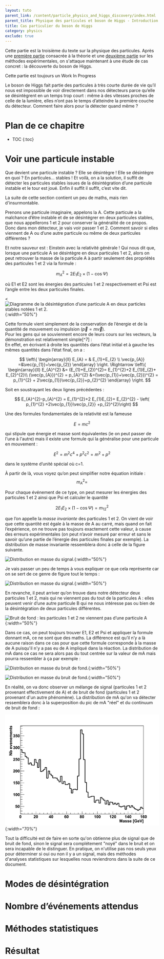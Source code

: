 ```yaml
---
layout: tuto
parent_link: /content/particle_physics_and_higgs_discovery/index.html
parent_title: Physique des particules et boson de Higgs - Introduction
title: Cas particulier du boson de Higgs
category: physics
exclude: true
---
```


Cette partie est la troisième du texte sur la physique des particules. Après une [première partie](/content/particle_physics_and_higgs_discovery/theory.html) consacrée à la théorie et une [deuxième partie](/content/particle_physics_and_higgs_discovery/experience.html) sur les méthodes expérimentales, on s'attaque maintenant à une étude de cas concret : la découverte du boson de Higgs.

<div class="info">
Cette partie est toujours un Work In Progress
</div>


Le boson de Higgs fait partie des particules à très courte durée de vie
qu’il nous est impossible de voir directement dans nos détecteurs parce
qu’elle se désintègrent en un temps trop court : même à des vitesses
proches de celle de la lumière, elles n’ont pas le temps d’atteindre la
première couche du détecteur. Comment faire alors pour la détecter quand
même ?

# Plan de ce chapitre

* TOC
{:toc}


# Voir une particule instable

Que devient une particule instable ? Elle se désintègre ! Elle se
désintègre en quoi ? En particules... stables ! Et voilà, on a la
solution, il suffit de détecter les particules stables issues de la
désintégration d’une particule instable et le tour est joué. Enfin il
suffit il suffit, c’est vite dit.

<div class="warning">
La suite de cette section contient un peu de maths, mais rien d'insurmontable.
</div>


Prenons une particule imaginaire, appelons la A. Cette particule a la
malchance d’être instable et de se désintégrer en deux particules
stables, que nous appellerons 1 et 2 pour conserver la généralité de ce
propos. Donc dans mon détecteur, je vais voir passer 1 et 2. Comment
savoir si elles viennent de A ou d’une autre particule ou même de deux
particules différentes ?

Et notre sauveur est : Einstein avec la relativité générale ! Qui nous
dit que, lorsque une particule A se désintègre en deux particules 1 et
2, alors on peut retrouver la masse de la particule A à partir seulement
des propriétés des particules 1 et 2 via la formule :

$$
m_{A}^{2} = 2E_{1}E_{2}\times(1-\cos{\Psi})
$$

où E1 et E2 sont les énergies des particules 1 et 2
respectivement et Psi est l’angle entre les deux particules finales.

<![Diagramme de la désintégration d’une particule A en deux
particles stables notées 1 et 2.](Figures/signal.png "fig:"){:width="50%"}
</span>

Cette formule vient simplement de la conservation de l’énergie et de la
quantité de mouvement ou impulsion ($\vec{p}=m\vec{v}$).\
Pour les gens qui se souviennent encore de leurs cours sur les vecteurs,
la démonstration est relativement simple[^7] :\
En effet, en écrivant à droite les quantités dans l’état initial et à
gauche les mêmes quantités dans l’état final, on a :

$$
\left\{
 \begin{array}{ll}
        E_{A} = & E_{1}+E_{2} \\
     \vec{p_{A}} =&\vec{p_{1}}+\vec{p_{2}}
    \end{array}
    \right.
\Rightarrow
 \left\{
 \begin{array}{ll}
        E_{A}^{2} &=  (E_{1}+E_{2})^{2}= E_{1}^{2}+2 E_{1}E_{2}+ E_{2}^{2}\\
     (\vec{p_{A}})^{2} = p_{A}^{2} &=(\vec{p_{1}}+\vec{p_{2}})^{2} = p_{1}^{2} + 2\vec{p_{1}}\vec{p_{2}}+p_{2}^{2}
    \end{array}
    \right.
$$ 

Soit en soustrayant les deux lignes précédentes :

$$
E_{A}^{2}-p_{A}^{2}  = E_{1}^{2}+2 E_{1}E_{2}+ E_{2}^{2} - \left(  p_{1}^{2} +2\vec{p_{1}}\vec{p_{2}}  +p_{2}^{2}\right)
$$ 

Une des formules fondamentales de la relativité est la
fameuse 

$$
E=mc^{2}
$$ 

qui stipule que énergie et masse sont équivalentes (ie on peut passer de l'une à l'autre)
mais il existe une formule qui la
généralise pour une particule en mouvement :

$$
E^{2} = m^{2}c^{4}+p^{2}c^{2} =m^{2}+p^{2}
$$ 

dans le système d’unité spécial où c=1.

À partir de là, vous voyez qu’on peut simplifier notre équation initiale : 
$$
m_{A}^{2} =
$$

Pour chaque événement de ce type, on peut mesurer les énergies des
particules 1 et 2 ainsi que Psi et calculer le quantité

$$
2E_{1}E_{2}\times(1-\cos{\Psi}) = m_{12}^{2}
$$

que l’on appelle la *masse invariante* des particules 1 et 2. On vient de voir que cette
quantité est égale à la masse de A au carré, mais quand on fait l’expérience, on ne
trouve pas toujours exactement cette valeur, à cause des erreurs
expérimentales (on peut n’avoir mesuré par erreur et sans le savoir
qu’une partie de l’énergie des particules finales par exemple). La
distribution de masse invariante ressemblera donc à celle de la figure
suivante. 

![Distribution en masse du
signal.](Figures/signal_10000_events.png){:width="50%"}

Je vais passer un peu de temps à vous expliquer
ce que cela représente car on se sert de ce genre de figure tout le
temps :

![Distribution en masse du
signal.](Figures/signal_anim.gif "fig:"){:width="50%"}


En revanche, il peut arriver qu’on trouve dans notre détecteur deux
particules 1 et 2, mais qui ne viennent pas du tout de la particules A :
elles peuvent venir d’une autre particule B qui ne nous intéresse pas ou
bien de la désintégration de deux particules différentes. 

![Bruit de fond : les particules 1 et 2 ne viennent pas d’une
particule A](Figures/background.png "fig:"){:width="50%"}

Dans ce cas, on peut toujours trouver E1,
E2 et Psi et appliquer la formule donnant mA, ce ne sont que des maths. La différence est
qu’il n’y a là aucune raison dans ce cas pour que cette formule corresponde 
à la masse de A puisqu'il n'y a pas eu de A impliqué dans la réaction. La distribution de mA dans ce cas ne sera alors pas du tout centrée sur la valeur de mA mais pourra ressembler à ça par exemple :

![Distribution en masse du bruit de
fond.](Figures/background_10000events.png){:width="50%"}

![Distribution en masse du bruit de
fond.](Figures/background_anim.gif "fig:"){:width="50%"}

En réalité, on va donc observer un mélange de signal (particules 1 et 2 provenant effectivement de A) et de bruit de fond (particules 1 et 2 provenant d'un autre phénomène). La distribution de mA qu'on va détecter ressemblera donc à la superposition du pic de mA "réel" et du continuum de bruit de fond :

![Signal + bruit de fond](Figures/total.png "fig:"){:width="70%"}


Tout la difficulté est de faire en sorte qu'on obtienne plus de signal que de bruit de fond, sinon le signal sera complétement "noyé" dans le bruit et on sera incapable de le distinguer. En pratique, on n'utilise pas nos seuls yeux pour déterminer si oui ou non il y a un signal, mais des méthodes d'analyses statistiques sur lesquelles nous reviendrons dans la suite de ce document.


# Modes de désintégration

# Nombre d’événements attendus

# Méthodes statistiques

# Résultat
